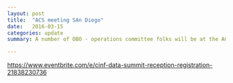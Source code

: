 ```yaml
---
layout: post
title:  "ACS meeting SAn Diego"
date:   2016-03-15
categories: update
summary: A number of OBO - operations committee folks will be at the ACS conference in San Diego 3/15 - 3/17. If you are in town, join us at the conference or Wednesday night for drinks at the CINF data summit reception

---
```



https://www.eventbrite.com/e/cinf-data-summit-reception-registration-21838230736

